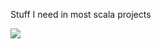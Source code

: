 Stuff I need in most scala projects

[![](https://jitpack.io/v/ornicar/scalalib.svg)](https://jitpack.io/#ornicar/scalalib)
